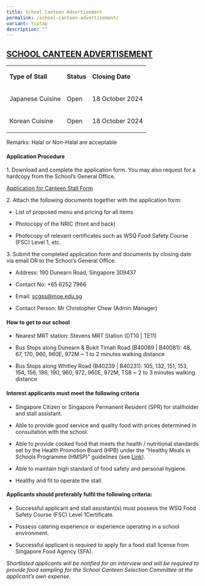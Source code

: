 ```yaml
---
title: School Canteen Advertisement
permalink: /school-canteen-advertisement/
variant: tiptap
description: ""
---
```

<h2><strong><u>SCHOOL CANTEEN ADVERTISEMENT</u></strong></h2>
<table style="minWidth: 75px">
<colgroup>
<col>
<col>
<col>
</colgroup>
<tbody>
<tr>
<td rowspan="1" colspan="1">
<p><strong>Type of Stall</strong>
</p>
</td>
<td rowspan="1" colspan="1">
<p><strong>Status</strong>
</p>
</td>
<td rowspan="1" colspan="1">
<p><strong>Closing Date</strong>
</p>
</td>
</tr>
<tr>
<td rowspan="1" colspan="1">
<p>Japanese Cuisine</p>
</td>
<td rowspan="1" colspan="1">
<p>Open</p>
</td>
<td rowspan="1" colspan="1">
<p>18 October 2024</p>
</td>
</tr>
<tr>
<td rowspan="1" colspan="1">
<p>Korean Cuisine</p>
</td>
<td rowspan="1" colspan="1">
<p>Open</p>
</td>
<td rowspan="1" colspan="1">
<p>18 October 2024</p>
</td>
</tr>
</tbody>
</table>
<p>Remarks: Halal or Non-Halal are acceptable</p>
<h4><strong>Application Procedure</strong></h4>
<p>1. Download and complete the application form. You may also request for
a hardcopy from the School’s General Office.</p>
<p><a href="/files/Application_for_Canteen_Stall_Form.pdf" rel="noopener nofollow" target="_blank">Application for Canteen Stall Form</a>
</p>
<p>2. Attach the following documents together with the application form:</p>
<ul data-tight="true" class="tight">
<li>
<p>List of proposed menu and pricing for all items</p>
</li>
<li>
<p>Photocopy of the NRIC (front and back)</p>
</li>
<li>
<p>Photocopy of relevant certificates such as WSQ Food Safety Course (FSC)
Level 1, etc.</p>
<p></p>
</li>
</ul>
<p>3. Submit the completed application form and documents by closing date
via email OR to the School’s General Office.</p>
<ul data-tight="true" class="tight">
<li>
<p>Address: 190 Dunearn Road, Singapore 309437</p>
</li>
<li>
<p>Contact No:&nbsp;+65 6252 7966</p>
</li>
<li>
<p>Email:&nbsp;<a href="mailto:scgss@moe.edu.sg" rel="noopener nofollow" target="_blank">scgss@moe.edu.sg</a>
</p>
</li>
<li>
<p>Contact Person: Mr Christopher Chew (Admin Manager)</p>
</li>
</ul>
<h4><strong>How to get to our school</strong></h4>
<ul data-tight="true" class="tight">
<li>
<p>Nearest MRT station: Stevens MRT Station (DT10 | TE11)</p>
</li>
<li>
<p>Bus Stops along Dunearn &amp; Bukit Timah Road (B40089 | B40081): 48,
67, 170, 960, 960E, 972M ~ 1 to 2 minutes walking distance</p>
</li>
<li>
<p>Bus Stops along Whitley Road (B40239 | B40231): 105, 132, 151, 153, 154,
156, 186, 190, 960, 972, 960E, 972M, TS8 ~ 2 to 3 minutes walking distance</p>
<p></p>
</li>
</ul>
<h4><strong>Interest applicants must meet the following criteria</strong></h4>
<ul data-tight="true" class="tight">
<li>
<p>Singapore Citizen or Singapore Permanent Resident (SPR) for stallholder
and stall assistant.</p>
</li>
<li>
<p>Able to provide good service and quality food with prices determined in
consultation with the school.</p>
</li>
<li>
<p>Able to provide cooked food that meets the health / nutritional standards
set by the Health Promotion Board (HPB) under the “Healthy Meals in Schools
Programme (HMSP)” guidelines (see&nbsp;<a href="https://www.hpb.gov.sg/schools/school-programmes/healthy-meals-in-schools-programme" rel="noopener noreferrer nofollow" target="_blank">Link</a>).</p>
</li>
<li>
<p>Able to maintain high standard of food safety and personal hygiene.</p>
</li>
<li>
<p>Healthy and fit to operate the stall.</p>
</li>
</ul>
<h4><strong>Applicants should preferably fulfil the following criteria:</strong></h4>
<ul data-tight="true" class="tight">
<li>
<p>Successful applicant and stall assistant(s) must possess the WSQ Food
Safety Course (FSC) Level 1Certificate.</p>
</li>
<li>
<p>Possess catering experience or experience operating in a school environment.</p>
</li>
<li>
<p>Successful applicant is required to apply for a food stall license from
Singapore Food Agency (SFA).&nbsp;</p>
</li>
</ul>
<p><em>Shortlisted applicants will be notified for an interview and will be required to provide food sampling for the School Canteen Selection Committee at the applicant’s own expense.</em>
</p>
<p>&nbsp;</p>
<p></p>